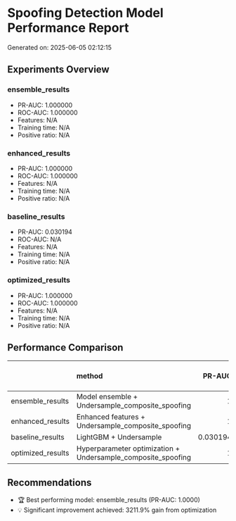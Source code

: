 # Spoofing Detection Model Performance Report

Generated on: 2025-06-05 02:12:15

## Experiments Overview

### ensemble_results
- PR-AUC: 1.000000
- ROC-AUC: 1.000000
- Features: N/A
- Training time: N/A
- Positive ratio: N/A

### enhanced_results
- PR-AUC: 1.000000
- ROC-AUC: 1.000000
- Features: N/A
- Training time: N/A
- Positive ratio: N/A

### baseline_results
- PR-AUC: 0.030194
- ROC-AUC: N/A
- Features: N/A
- Training time: N/A
- Positive ratio: N/A

### optimized_results
- PR-AUC: 1.000000
- ROC-AUC: 1.000000
- Features: N/A
- Training time: N/A
- Positive ratio: N/A

## Performance Comparison

|                   | method                                                       |   PR-AUC |   Precision@0.1% |   ROC-AUC |   success |
|:------------------|:-------------------------------------------------------------|---------:|-----------------:|----------:|----------:|
| ensemble_results  | Model ensemble + Undersample_composite_spoofing              | 1        |         0.750831 |         1 |         1 |
| enhanced_results  | Enhanced features + Undersample_composite_spoofing           | 1        |         0.750831 |         1 |         1 |
| baseline_results  | LightGBM + Undersample                                       | 0.030194 |         0.0709   |       nan |       nan |
| optimized_results | Hyperparameter optimization + Undersample_composite_spoofing | 1        |         0.750831 |         1 |         1 |


## Recommendations

- 🏆 Best performing model: ensemble_results (PR-AUC: 1.0000)
- 💡 Significant improvement achieved: 3211.9% gain from optimization


